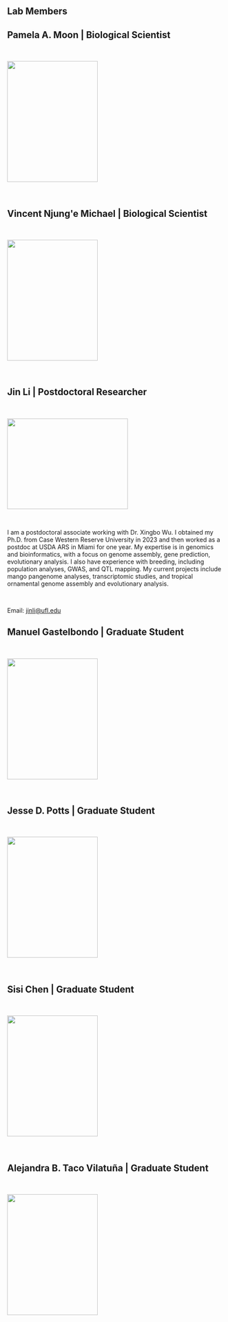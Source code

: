 ## Lab Members

## Pamela A. Moon | Biological Scientist <br>

<br>

<img src="images/.jpg" alt="" width="210" height="280" > <br>

<br>

## Vincent Njung'e Michael | Biological Scientist <br>

<br>

<img src="images/.jpg" alt="" width="210" height="280" > <br>

<br>

## Jin Li | Postdoctoral Researcher <br>

<br>

<img src="https://github.com/UF-Wu-Lab/UF-Wu-Lab.github.io/blob/master/images/jinli.jpg" alt="" width="280" height="210" /> <br>



<br>

I am a postdoctoral associate working with Dr. Xingbo Wu. I obtained my Ph.D. from Case Western Reserve University in 2023 and then worked as a postdoc at USDA ARS in Miami for one year. My expertise is in genomics and bioinformatics, with a focus on genome assembly, gene prediction, evolutionary analysis. I also have experience with breeding, including population analyses, GWAS, and QTL mapping. My current projects include mango pangenome analyses, transcriptomic studies, and tropical ornamental genome assembly and evolutionary analysis. <br>

<br>

Email: jinli@ufl.edu <br>

## Manuel Gastelbondo | Graduate Student <br>

<br>

<img src="images/.jpg" alt="" width="210" height="280" > <br>

<br>

## Jesse D. Potts | Graduate Student <br>

<br>

<img src="images/.jpg" alt="" width="210" height="280" > <br>

<br>

## Sisi Chen | Graduate Student <br>

<br>

<img src="images/.jpg" alt="" width="210" height="280" > <br>

<br>

## Alejandra B. Taco Vilatuña | Graduate Student <br>

<br>

<img src="images/.jpg" alt="" width="210" height="280" > <br>

<br>
